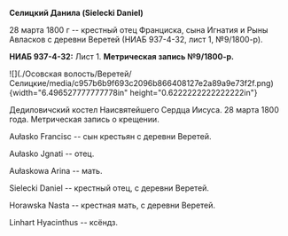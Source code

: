 **Селицкий Данила (Sielecki Daniel)**

28 марта 1800 г -- крестный отец Франциска, сына Игнатия и Рыны Авласков
с деревни Веретей (НИАБ 937-4-32, лист 1, №9/1800-р).

**НИАБ 937-4-32:** Лист 1. **Метрическая запись №9/1800-р.**

![](./Осовская волость/Веретей/Селицкие/media/c957b6b9f693c2096b866408127e2a89a9e73f2f.png){width="6.496527777777778in"
height="0.6222222222222222in"}

Дедиловичский костел Наисвятейшего Сердца Иисуса. 28 марта 1800 года.
Метрическая запись о крещении.

Aułasko Francisc -- сын крестьян с деревни Веретей.

Aułasko Jgnati -- отец.

Aułaskowa Arina -- мать.

Sielecki Daniel -- крестный отец, с деревни Веретей.

Horawska Nasta -- крестная мать, с деревни Веретей.

Linhart Hyacinthus -- ксёндз.
